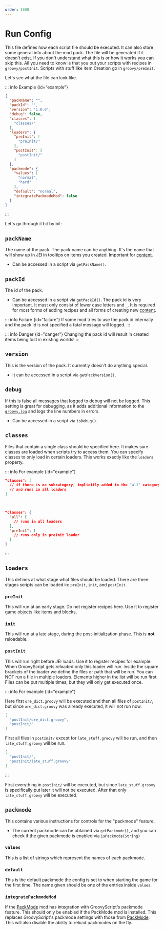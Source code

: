 ```yaml
---
order: 1000
---
```


# Run Config

This file defines how each script file should be executed.
It can also store some general info about the mod pack.
The file will be generated if it doesn't exist.
If you don't understand what this is or how it works you can skip this.
All you need to know is that you put your scripts with recipes in `groovy/postInit`.
Scripts with stuff like Item Creation go in `groovy/preInit`.

Let's see what the file can look like.

::: info Example {id="example"}
```json
{
  "packName": "",
  "packId": "",
  "version": "1.0.0",
  "debug": false,
  "classes": [
    "classes/"
  ],
  "loaders": {
    "preInit": [
      "preInit/"
    ],
    "postInit": [
      "postInit/"
    ]
  },
  "packmode": {
    "values": [
      "normal",
      "hard"
    ],
    "default": "normal",
    "integratePackmodeMod": false
  }
}
```
:::

Let's go through it bit by bit:


## `packName`

The name of the pack.
The pack name can be anything. It's the name that will show up in JEI in tooltips on items you created.
Important for [content](../content/index.md).
- Can be accessed in a script via `getPackName()`.

## `packId`

The id of the pack.
- Can be accessed in a script via `getPackId()`.
The pack id is very important.
It must only consist of lower case letters and `_`.
It is required for most forms of adding recipes and all forms of creating new [content](../content/index.md).

::: info Failure {id="failure"}
If some mod tries to use the pack id internally and the pack id is not specified a fatal message will logged.
:::

::: info Danger {id="danger"}
Changing the pack id will result in created items being lost in existing worlds!
:::

## `version`

This is the version of the pack.
It currently doesn't do anything special.
- It can be accessed in a script via `getPackVersion()`.

## `debug`

If this is false all messages that logged to debug will not be logged.
This setting is great for debugging, as it adds additional information to the [`groovy.log`](./groovy_log.md)
and logs the line numbers in errors.
- Can be accessed in a script via `isDebug()`.

## `classes`

Files that contain a single class should be specified here.
It makes sure classes are loaded when scripts try to access them.
You can specify classes to only load in certain loaders.
This works exactly like the `loaders` property.

::: info For example {id="example"}
```json
"classes": [
  // if there is no subcategory, implicitly added to the "all" category
  // and runs in all loaders
]
```

<br>

```json
"classes": {
  "all": [
    // runs in all loaders
  ],
  "preInit": [
    // runs only in preInit loader
  ]
}
```
:::

## `loaders`

This defines at what stage what files should be loaded.
There are three stages scripts can be loaded in: `preInit`, `init`, and `postInit`.

### `preInit`

This will run at an early stage.
Do not register recipes here.
Use it to register game objects like items and blocks.

### `init`

This will run at a late stage, during the post-initialization phase.
This is **not** reloadable.

### `postInit`

This will run right before JEI loads.
Use it to register recipes for example.
When GroovyScript gets reloaded only this loader will run.
Inside the square brackets of the loader we define the files or path that will be run.
You can NOT run a file in multiple loaders.
Elements higher in the list will be run first.
Files can be put multiple times, but they will only get executed once.


::: info For example {id="example"}

Here first `ore_dict.groovy` will be executed and then all files of `postInit/`, but since `ore_dict.groovy` was already
executed, it will not run now.

```json
[
  "postInit/ore_dict.groovy",
  "postInit/"
]
```

First all files in `postInit/` except for `late_stuff.groovy` will be run, and then `late_stuff.groovy` will be run.


```json
[
  "postInit/",
  "postInit/late_stuff.groovy"
]
```

:::

First everything in `postInit/` will be executed, but since `late_stuff.groovy` is specifically put later it will not be
executed. After that only `late_stuff.groovy` will be executed.

## `packmode`

This contains various instructions for controls for the "packmode" feature.
- The current packmode can be obtained via `getPackmode()`, and you can check if the given packmode is enabled via `isPackmode(String)`

### `values`

This is a list of strings which represent the names of each packmode.

### `default`

This is the default packmode the config is set to when starting the game for the first time.
The name given should be one of the entries inside `values`.

### `integratePackmodeMod`

If the [PackMode](https://www.curseforge.com/minecraft/mc-mods/packmode) mod has integration with GroovyScript's packmode feature.
This should only be enabled if the PackMode mod is installed.
This replaces GroovyScript's packmode settings with those from [PackMode](https://www.curseforge.com/minecraft/mc-mods/packmode).
This will also disable the ability to reload packmodes on the fly.
